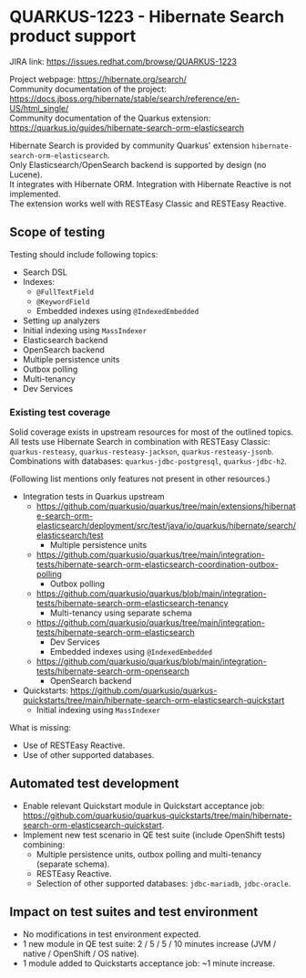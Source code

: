 # QUARKUS-1223 - Hibernate Search product support

JIRA link: https://issues.redhat.com/browse/QUARKUS-1223

Project webpage: https://hibernate.org/search/  
Community documentation of the project: https://docs.jboss.org/hibernate/stable/search/reference/en-US/html_single/  
Community documentation of the Quarkus extension: https://quarkus.io/guides/hibernate-search-orm-elasticsearch  

Hibernate Search is provided by community Quarkus' extension `hibernate-search-orm-elasticsearch`.  
Only Elasticsearch/OpenSearch backend is supported by design (no Lucene).  
It integrates with Hibernate ORM. Integration with Hibernate Reactive is not implemented.  
The extension works well with RESTEasy Classic and RESTEasy Reactive.

## Scope of testing
Testing should include following topics:
- Search DSL
- Indexes:
  - `@FullTextField`
  - `@KeywordField`
  - Embedded indexes using `@IndexedEmbedded`
- Setting up analyzers
- Initial indexing using `MassIndexer`
- Elasticsearch backend
- OpenSearch backend
- Multiple persistence units
- Outbox polling
- Multi-tenancy
- Dev Services


### Existing test coverage
Solid coverage exists in upstream resources for most of the outlined topics.  
All tests use Hibernate Search in combination with RESTEasy Classic: `quarkus-resteasy`, `quarkus-resteasy-jackson`, `quarkus-resteasy-jsonb`.  
Combinations with databases: `quarkus-jdbc-postgresql`, `quarkus-jdbc-h2`.  

(Following list mentions only features not present in other resources.)  
- Integration tests in Quarkus upstream
  - https://github.com/quarkusio/quarkus/tree/main/extensions/hibernate-search-orm-elasticsearch/deployment/src/test/java/io/quarkus/hibernate/search/elasticsearch/test
    - Multiple persistence units
  - https://github.com/quarkusio/quarkus/tree/main/integration-tests/hibernate-search-orm-elasticsearch-coordination-outbox-polling
    - Outbox polling
  - https://github.com/quarkusio/quarkus/blob/main/integration-tests/hibernate-search-orm-elasticsearch-tenancy
    - Multi-tenancy using separate schema
  - https://github.com/quarkusio/quarkus/tree/main/integration-tests/hibernate-search-orm-elasticsearch
    - Dev Services
    - Embedded indexes using `@IndexedEmbedded`
  - https://github.com/quarkusio/quarkus/blob/main/integration-tests/hibernate-search-orm-opensearch
    - OpenSearch backend
- Quickstarts: https://github.com/quarkusio/quarkus-quickstarts/tree/main/hibernate-search-orm-elasticsearch-quickstart
    - Initial indexing using `MassIndexer`

What is missing:
- Use of RESTEasy Reactive.
- Use of other supported databases.

## Automated test development
- Enable relevant Quickstart module in Quickstart acceptance job: https://github.com/quarkusio/quarkus-quickstarts/tree/main/hibernate-search-orm-elasticsearch-quickstart.
- Implement new test scenario in QE test suite (include OpenShift tests) combining:
  - Multiple persistence units, outbox polling and multi-tenancy (separate schema).
  - RESTEasy Reactive.
  - Selection of other supported databases: `jdbc-mariadb`, `jdbc-oracle`.

## Impact on test suites and test environment
- No modifications in test environment expected.
- 1 new module in QE test suite: 2 / 5 / 5 / 10 minutes increase (JVM / native / OpenShift / OS native).
- 1 module added to Quickstarts acceptance job: ~1 minute increase.
